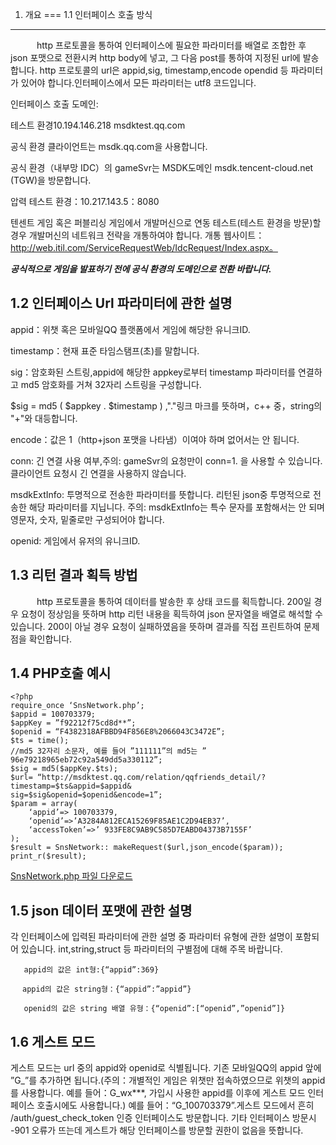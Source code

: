 ﻿1. 개요
===
1.1 인터페이스 호출 방식
---
　　　http 프로토콜을 통하여 인터페이스에 필요한 파라미터를 배열로 조합한 후 json 포맷으로 전환시켜 http body에 넣고, 그 다음 post를 통하여 지정된 url에 발송합니다. http 프로토콜의 url은 appid,sig, timestamp,encode opendid 등 파라미터가 있어야 합니다.인터페이스에서 모든 파라미터는 utf8 코드입니다.

인터페이스 호출 도메인:

테스트 환경10.194.146.218 msdktest.qq.com 

공식 환경 클라이언트는 msdk.qq.com을 사용합니다.

공식 환경（내부망 IDC）의 gameSvr는 MSDK도메인 msdk.tencent-cloud.net (TGW)을 방문합니다. 

압력 테스트 환경：10.217.143.5：8080


텐센트 게임 혹은 퍼블리싱 게임에서 개발머신으로 연동 테스트(테스트 환경을 방문)할 경우 개발머신의 네트워크 전략을 개통하여야 합니다.
개통 웹사이트：http://web.itil.com/ServiceRequestWeb/IdcRequest/Index.aspx。


***공식적으로 게임을 발표하기 전에 공식 환경의 도메인으로 전환 바랍니다.***

1.2 인터페이스 Url 파라미터에 관한 설명
---
appid：위챗 혹은 모바일QQ 플랫폼에서 게임에 해당한 유니크ID. 

timestamp：현재 표준 타임스탬프(초)를 말합니다.

sig：암호화된 스트링,appid에 해당한 appkey로부터 timestamp 파라미터를 연결하고 md5 암호화를 거쳐 32자리 스트링을 구성합니다.

$sig =  md5 ( $appkey . $timestamp ) ,"."링크 마크를 뜻하며，c++ 중，string의 "+"와 대등합니다.

encode：값은 1（http+json 포맷을 나타냄）이여야 하며 없어서는 안 됩니다.

conn: 긴 연결 사용 여부,주의: gameSvr의 요청만이 conn=1. 을 사용할 수 있습니다. 클라이언트 요청시 긴 연결을 사용하지 않습니다.

msdkExtInfo: 투명적으로 전송한 파라미터를 뜻합니다. 리턴된 json중 투명적으로 전송한 해당 파라미터를 지닙니다. 주의: msdkExtInfo는 특수 문자를 포함해서는 안 되며 영문자, 숫자, 밑줄로만 구성되어야 합니다.

openid: 게임에서 유저의 유니크ID.

1.3 리턴 결과 획득 방법
---
　　　http 프로토콜을 통하여 데이터를 발송한 후 상태 코드를 획득합니다. 200일 경우 요청이 정상임을 뜻하며 http 리턴 내용을 획득하여 json 문자열을 배열로 해석할 수 있습니다. 200이 아닐 경우 요청이 실패하였음을 뜻하며 결과를 직접 프린트하여 문제점을 확인합니다.

1.4 PHP호출 예시
---
	<?php
	require_once ‘SnsNetwork.php’;
	$appid = 100703379;
	$appKey = ”f92212f75cd8d**”;
	$openid = “F4382318AFBBD94F856E8%2066043C3472E”;
	$ts = time();
	//md5 32자리 소문자, 예를 들어 ”111111”의 md5는 ” 96e79218965eb72c92a549dd5a330112”;
	$sig = md5($appKey.$ts);
	$url= “http://msdktest.qq.com/relation/qqfriends_detail/?timestamp=$ts&appid=$appid&
	sig=$sig&openid=$openid&encode=1”;
	$param = array(
		‘appid’=> 100703379,
		‘openid’=>’A3284A812ECA15269F85AE1C2D94EB37’,
		‘accessToken’=>’ 933FE8C9AB9C585D7EABD04373B7155F’
	);
	$result = SnsNetwork:: makeRequest($url,json_encode($param));
	print_r($result);


<a href="SnsNetwork.php.txt" target="_blank">SnsNetwork.php 파일 다운로드</a>

1.5 json 데이터 포맷에 관한 설명
---
각 인터페이스에 입력된 파라미터에 관한 설명 중 파라미터 유형에 관한 설명이 포함되어 있습니다. int,string,struct 등 파라미터의 구별점에 대해 주목 바랍니다.
   
	   appid의 값은 int형:{“appid”:369}
	
	　 appid의 값은 string형：{“appid”:”appid”}
	   
       openid의 값은 string 배열 유형：{“openid”:[“openid”,”openid”]}

1.6 게스트 모드
---
게스트 모드는 url 중의 appid와 openid로 식별됩니다. 기존 모바일QQ의 appid 앞에 ”G_”를 추가하면 됩니다.(주의：개별적인 게임은 위챗만 접속하였으므로 위챗의 appid를 사용합니다. 예를 들어：G_wx***, 가입시 사용한 appid를 이후에 게스트 모드 인터페이스 호출시에도 사용합니다.) 예를 들어：“G_100703379”.게스트 모드에서 흔히 /auth/guest_check_token 인증 인터페이스도 방문합니다. 기타 인터페이스 방문시 -901 오류가 뜨는데 게스트가 해당 인터페이스를 방문할 권한이 없음을 뜻합니다.
